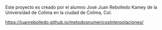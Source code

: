 Este proyecto es creado por el alumno José Juan Rebolledo Kamey de la Universidad de Colima en la ciudad de Colima, Col. 

https://juanrebolledo.github.io/metodosnumericosInterpolaciones/
